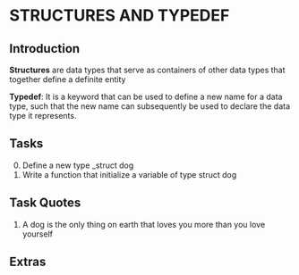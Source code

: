 # STRUCTURES AND TYPEDEF

## Introduction
**Structures** are data types that serve as containers of other data
types that together define a definite entity  

**Typedef**: It is a keyword that can be used to define a new name
for a data type, such that the new name can subsequently be used to
declare the data type it represents.

## Tasks
0. Define a new type _struct dog  
1. Write a function that initialize a variable of type struct dog

## Task Quotes
1. A dog is the only thing on earth that loves you more than you love yourself

## Extras
